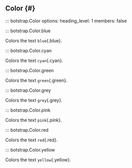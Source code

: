 ## Color {#}

<!-- prettier-ignore -->
::: botstrap.Color
    options:
      heading_level: 1
      members: false

::: botstrap.Color.blue

Colors the text `blue`{.blue}.

::: botstrap.Color.cyan

Colors the text `cyan`{.cyan}.

::: botstrap.Color.green

Colors the text `green`{.green}.

::: botstrap.Color.grey

Colors the text `grey`{.grey}.

::: botstrap.Color.pink

Colors the text `pink`{.pink}.

::: botstrap.Color.red

Colors the text `red`{.red}.

::: botstrap.Color.yellow

Colors the text `yellow`{.yellow}.

<link rel="stylesheet" href="../stylesheets/color.css" />
<link rel="stylesheet" href="../../stylesheets/code-navigation.css" />
